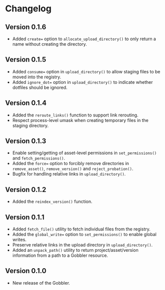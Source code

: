 # Changelog

## Version 0.1.6

- Added `create=` option to `allocate_upload_directory()` to only return a name without creating the directory.

## Version 0.1.5

- Added `consume=` option in `upload_directory()` to allow staging files to be moved into the registry.
- Added `ignore_dot=` option in `upload_directory()` to indicate whether dotfiles should be ignored.

## Version 0.1.4

- Added the `reroute_links()` function to support link rerouting.
- Respect process-level umask when creating temporary files in the staging directory.

## Version 0.1.3

- Enable setting/getting of asset-level permissions in `set_permissions()` and `fetch_permissions()`.
- Added the `force=` option to forcibly remove directories in `remove_asset()`, `remove_version()` and `reject_probation()`.
- Bugfix for handling relative links in `upload_directory()`.

## Version 0.1.2

- Added the `reindex_version()` function.

## Version 0.1.1

- Added `fetch_file()` utility to fetch individual files from the registry.
- Added the `global_write=` option to `set_permissions()` to enable global writes.
- Preserve relative links in the upload directory in `upload_directory()`. 
- Added an `unpack_path()` utility to return project/asset/version information from a path to a Gobbler resource.

## Version 0.1.0

- New release of the Gobbler.
